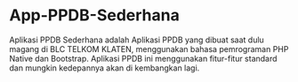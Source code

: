 # App-PPDB-Sederhana
Aplikasi PPDB Sederhana adalah Aplikasi PPDB yang dibuat saat dulu magang di BLC TELKOM KLATEN, menggunakan bahasa pemrograman PHP Native dan Bootstrap. 
Aplikasi PPDB ini menggunakan fitur-fitur standard dan mungkin kedepannya akan di kembangkan lagi.
